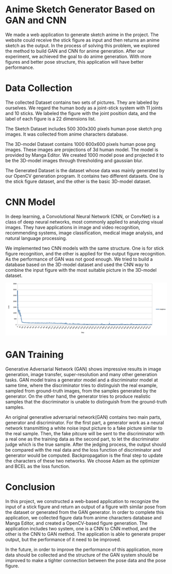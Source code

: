 # Anime Sketch Generator Based on GAN and CNN
We made a web application to generate sketch anime in the project. The website could receive the stick figure as input and then returns an anime sketch as the output. In the process of solving this problem, we explored the method to build GAN and CNN for anime generation. After our experiment, we achieved the goal to do anime generation. With more figures and better pose structure, this application will have better performance. 

# Data Collection
The collected Dataset contains two sets of pictures. They are labeled by ourselves. We regard the human body as a joint-stick system with 11 joints and 10 sticks. We labeled the figure with the joint position data, and the label of each figure is a 22 dimensions list.

The Sketch Dataset includes 500 300x300 pixels human pose sketch png images. It was collected from anime characters database. 

The 3D-model Dataset contains 1000 600x600 pixels human pose png images. These images are projections of 3d human model. The model is provided by Manga Editor. We created 1000 model pose and projected it to be the 3D-model images through thresholding and gaussian blur.

The Generated Dataset is the dataset whose data was mainly generated by our OpenCV generation program. It contains two different datasets. One is the stick figure dataset, and the other is the basic 3D-model dataset.


# CNN Model
In deep learning, a Convolutional Neural Network (CNN, or ConvNet) is a class of deep neural networks, most commonly applied to analyzing visual images. They have applications in image and video recognition, recommending systems, image classification, medical image analysis, and natural language processing.

We implemented two CNN models with the same structure. One is for stick figure recognition, and the other is applied for the output figure recognition. As the performance of GAN was not good enough. We tried to build a database based on the 3D-model dataset and used the CNN way to combine the input figure with the most suitable picture in the 3D-model dataset. 

![loss curve](https://github.com/Sapphirine/WaifuFromSketch/blob/master/figures/chart.png)


# GAN Training
Generative Adversarial Network (GAN) shows impressive results in image generation, image transfer, super-resolution and many other generation tasks. GAN model trains a generator model and a discriminator model at same time, where the discriminator tries to distinguish the real example, sampled from ground-truth images, from the samples generated by the generator. On the other hand, the generator tries to produce realistic samples that the discriminator is unable to distinguish from the ground-truth samples.

An original generative adversarial network(GAN) contains two main parts, generator and discriminator. For the first part, a generator work as a neural network transmitting a white noise input picture to a fake picture similar to the real sample. Then, the fake pitcure will be sent to the discriminator with a real one as the training data as the second part, to let the discriminator judge which is the true sample. After the jedging process, the output should be compared with the real data and the loss function of discriminator and generator would be computed. Backpropagation is the final step to update the characters of these two networks. We choose Adam as the optimizer and BCEL as the loss function.

# Conclusion
In this project, we constructed a web-based application to recognize the input of a stick figure and return an output of a figure with similar pose from the dataset or generated from the GAN generator. In order to complete this application, we collected figure data from anime characters database and Manga Editor, and created a OpenCV-based figure generation. The application includes two system, one is a CNN to CNN method, and the other is the CNN to GAN method. The application is able to generate proper output, but the performance of it need to be improved.

In the future, in order to improve the performance of this application, more data should be collected and the structure of the GAN system should be improved to make a tighter connection between the pose data and the pose figure.

